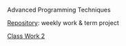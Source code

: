 ﻿Advanced Programming Techniques

[Repository](https://github.com/AyseSenaFeyiz/ileriProgramlama): weekly work & term project

[Class Work 2](https://aysesenafeyiz.github.io/ileriProgramlama/)


